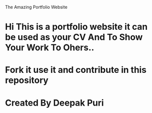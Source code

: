 The Amazing Portfolio Website

# Hi This is a portfolio website it can be used as your CV And To Show Your Work To Ohers..
# Fork it use it and contribute in this repository

# Created By Deepak Puri
